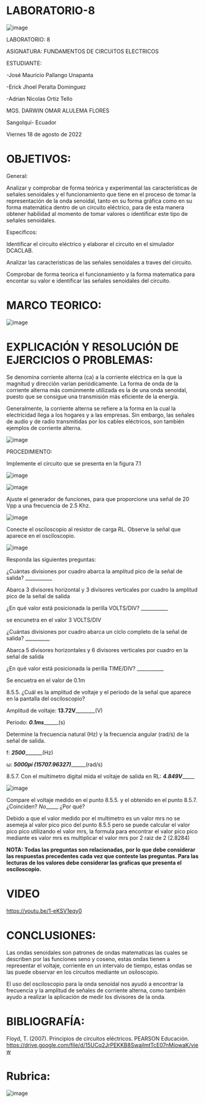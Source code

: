 # LABORATORIO-8

![image](https://user-images.githubusercontent.com/105695077/169195292-caeb0d12-8f66-4f08-bb58-2efffc44ccf5.png)




LABORATORIO: 8



ASIGNATURA: FUNDAMENTOS DE CIRCUITOS ELECTRICOS

ESTUDIANTE: 

-José Mauricio Pallango Unapanta

-Erick Jhoel Peralta Dominguez

-Adrian Nicolas Ortiz Tello 

MGS. DARWIN OMAR ALULEMA FLORES

Sangolquí- Ecuador

Viernes 18 de agosto de 2022

# OBJETIVOS:

General:

Analizar y comprobar de forma teórica y experimental las características de señales senoidales y el funcionamiento que tiene en el proceso de tomar la representación de la onda senoidal, tanto en su forma gráfica como en su forma matemática dentro de un circuito eléctrico, para de esta manera obtener habilidad al momento de tomar valores o identificar este tipo de señales senoidales.

Especificos:

Identificar el circuito eléctrico y elaborar el circuito en el simulador DCACLAB.

Analizar las caracteristicas de las señales senoidales a traves del circuito.

Comprobar de forma teorica el funcionamiento y la forma matematica para encontar su valor e identificar las señales senoidales del circuito.

# MARCO TEORICO:

![image](https://user-images.githubusercontent.com/105695077/185545085-cfbc6bc1-a618-4e10-974f-ecefd0a62071.png)

# EXPLICACIÓN Y RESOLUCIÓN DE EJERCICIOS O PROBLEMAS:

Se denomina corriente alterna (ca) a la corriente eléctrica en la que la magnitud y dirección varían periódicamente. La forma de onda de la corriente alterna más
comúnmente utilizada es la de una onda senoidal, puesto que se consigue una transmisión más eficiente de la energía.

Generalmente, la corriente alterna se refiere a la forma en la cual la electricidad llega a los hogares y a las empresas. Sin embargo, las señales de audio y de radio
transmitidas por los cables eléctricos, son también ejemplos de corriente alterna.

![image](https://user-images.githubusercontent.com/105695077/185543657-cc78bf22-de0e-4d77-a173-137a20187489.png)

PROCEDIMIENTO:

Implemente el circuito que se presenta en la figura 7.1

![image](https://user-images.githubusercontent.com/105695077/185543709-b5e7db27-9536-4341-9688-0dd52904abb2.png)

![image](https://user-images.githubusercontent.com/105695077/185624423-e24161e7-3f11-4767-8c10-64cda05dceb0.png)

Ajuste el generador de funciones, para que proporcione una señal de 20 Vpp a una frecuencia de 2.5 Khz.

![image](https://user-images.githubusercontent.com/105695077/185625186-e51fa3e8-c68e-4f11-b06e-c17f18f3984f.png)

Conecte el osciloscopio al resistor de carga RL. Observe la señal que aparece en el osciloscopio.

![image](https://user-images.githubusercontent.com/105695077/185635188-cd6377ba-e912-420a-b4f8-fecbb0453d17.png)

Responda las siguientes preguntas:

¿Cuántas divisiones por cuadro abarca la amplitud pico de la señal de salida? ___________

Abarca 3 divisores horizontal y 3 divisores verticales por cuadro la amplitud pico de la señal de salida

¿En qué valor está posicionada la perilla VOLTS/DIV? ___________

se encunetra en el valor 3 VOLTS/DIV

¿Cuántas divisiones por cuadro abarca un ciclo completo de la señal de salida? __________

Abarca 5 divisores horizontales y 6 divisores verticales por cuadro en la señal de salida

¿En qué valor está posicionada la perilla TIME/DIV? ___________

Se encuetra en el valor de 0.1m 

8.5.5. ¿Cuál es la amplitud de voltaje y el periodo de la señal que aparece en la pantalla
del osciloscopio?

Amplitud de voltaje: __13.72V__________(V)

Periodo: ___0.1ms_________(s)

Determine la frecuencia natural (Hz) y la frecuencia angular (rad/s) de la señal de
salida.

f: ___2500__________(Hz)

ω: ___5000pi (15707.96327)_________(rad/s)

8.5.7. Con el multímetro digital mida el voltaje de salida en RL: _____4.849V__________

![image](https://user-images.githubusercontent.com/105695077/185641498-d96773d4-4468-4808-b95a-832d66f23df2.png)

Compare el voltaje medido en el punto 8.5.5. y el obtenido en el punto 8.5.7.
¿Coinciden? _No______ ¿Por qué?

Debido a que el valor medido por el multimetro es un valor mrs no se asemeja al valor pico pico del punto 8.5.5 pero se puede calcular el valor pico pico utilizando el valor mrs, la formula para encontrar el valor pico pico mediante es valor mrs es multiplicar el valor mrs por 2 raiz de 2 (2.8284)

**NOTA: Todas las preguntas son relacionadas, por lo que debe considerar las respuestas precedentes cada vez que conteste las preguntas. Para las lecturas de los valores debe considerar las graficas que presenta el osciloscopio.**

# VIDEO

https://youtu.be/1-eKSV1eqy0

# CONCLUSIONES:

Las ondas senoidales son patrones de ondas matematicas las cuales se describen por las funciones seno y coseno, estas ondas tienen a representar el voltaje, corriente en un intervalo de tiempo, estas ondas se las puede observar en los circuitos mediante un osiloscopio.

El uso del osciloscopio para la onda senoidal nos ayudó a encontrar la frecuencia y la amplitud de señales de corriente alterna, como también ayudo a realizar la aplicación de medir los divisores de la onda.

# BIBLIOGRAFÍA:

Floyd, T. (2007). Principios de circuitos eléctricos. PEARSON Educación. https://drive.google.com/file/d/15UCq2JrPEKKB8SwajlmtTcE07nMiowaK/view

# Rubrica:

![image](https://user-images.githubusercontent.com/105695077/169549221-6a6d7d81-301f-4ae6-adad-f0a59a65b83e.png)

